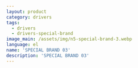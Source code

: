 ```yaml
---
layout: product
category: drivers
tags:
  - drivers
  - drivers-special-brand
image_main: /assets/img/n5-special-brand-3.webp
language: el
name: 'SPECIAL BRAND 03'
description: 'SPECIAL BRAND 03'
---
```

